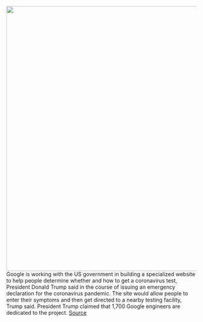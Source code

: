 <img src='https://cdn.vox-cdn.com/thumbor/9WhIG74GSUOu2PEUQn4FnYv6Tkw=/0x0:2040x1360/1200x800/filters:focal(857x517:1183x843)/cdn.vox-cdn.com/uploads/chorus_image/image/66499453/acastro_180427_1777_0003.0.jpg' width='700px' /><br/>
Google is working with the US government in building a specialized website to help people determine whether and how to get a coronavirus test, President Donald Trump said in the course of issuing an emergency declaration for the coronavirus pandemic. The site would allow people to enter their symptoms and then get directed to a nearby testing facility, Trump said. President Trump claimed that 1,700 Google engineers are dedicated to the project.
<a href='https://www.theverge.com/2020/3/13/21179118/google-coronavirus-testing-screening-website-drive-thru-covid-19'> Source <a/>